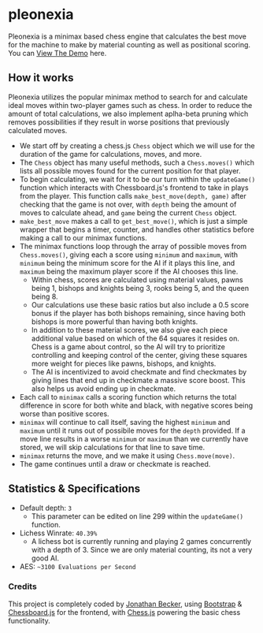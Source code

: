 
# pleonexia
Pleonexia is a minimax based chess engine that calculates the best move for the machine to make by material counting as well as positional scoring.
You can [View The Demo](https://jbecker.dev/demos/pleonexia) here.

## How it works
Pleonexia utilizes the popular minimax method to search for and calculate ideal moves within two-player games such as chess. In order to reduce the amount of total calculations, we also implement aplha-beta pruning which removes possibilities if they result in worse positions that previously calculated moves.

- We start off by creating a chess.js `Chess` object which we will use for the duration of the game for calculations, moves, and more.
- The `Chess` object has many useful methods, such a `Chess.moves()` which lists all possible moves found for the current position for that player.
- To begin calculating, we wait for it to be our turn within the `updateGame()` function which interacts with Chessboard.js's frontend to take in plays from the player. This function calls `make_best_move(depth, game)` after checking that the game is not over, with `depth` being the amount of moves to calculate ahead, and `game` being the current `Chess` object.
- `make_best_move` makes a call to `get_best_move()`, which is just a simple wrapper that begins a timer, counter, and handles other statistics before making a call to our minimax functions.
- The minimax functions loop through the array of possible moves from `Chess.moves()`, giving each a score using `minimum` and `maximum`, with `minimum` being the minimum score for the AI if it plays this line, and `maximum` being the maximum player score if the AI chooses this line. 
  - Within chess, scores are calculated using material values, pawns being 1, bishops and knights being 3, rooks being 5, and the queen being 8.
  - Our calculations use these basic ratios but also include a 0.5 score bonus if the player has both bishops remaining, since having both bishops is more powerful than having both knights.
  - In addition to these material scores, we also give each piece additional value based on which of the 64 squares it resides on. Chess is a game about control, so the AI will try to prioritize controlling and keeping control of the center, giving these squares more weight for pieces like pawns, bishops, and knights.
  - The AI is incentivized to avoid checkmate and find checkmates by giving lines that end up in checkmate a massive score boost. This also helps us avoid ending up in checkmate.
- Each call to `minimax` calls a scoring function which returns the total difference in score for both white and black, with negative scores being worse than positive scores. 
- `minimax` will continue to call itself, saving the highest `minimum` and `maximum` until it runs out of possibile moves for the `depth` provided. If a move line results in a worse `minimum` or `maximum` than we currently have stored, we will skip calculations for that line to save time.
- `minimax` returns the move, and we make it using `Chess.move(move)`.
- The game continues until a draw or checkmate is reached.

## Statistics & Specifications
- Default depth: `3`
  - This parameter can be edited on line 299 within the `updateGame()` function.
- Lichess Winrate: `40.39%`
  - A lichess bot is currently running and playing 2 games concurrently with a depth of 3. Since we are only material counting, its not a very good AI.
- AES: `~3100 Evaluations per Second`

### Credits
This project is completely coded by [Jonathan Becker](https://jbecker.dev), using [Bootstrap](https://getbootstrap.com) & [Chessboard.js](https://chessboardjs.com/) for the frontend, with [Chess.js](https://github.com/jhlywa/chess.js/blob/master/README.md) powering the basic chess functionality.